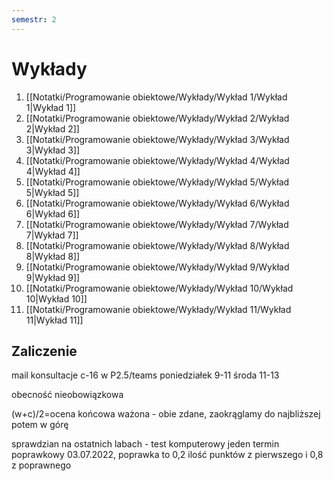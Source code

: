 ```yaml
---
semestr: 2
---
```


# Wykłady
1. [[Notatki/Programowanie obiektowe/Wykłady/Wykład 1/Wykład 1|Wykład 1]]
2. [[Notatki/Programowanie obiektowe/Wykłady/Wykład 2/Wykład 2|Wykład 2]]
3. [[Notatki/Programowanie obiektowe/Wykłady/Wykład 3/Wykład 3|Wykład 3]]
4. [[Notatki/Programowanie obiektowe/Wykłady/Wykład 4/Wykład 4|Wykład 4]]
5. [[Notatki/Programowanie obiektowe/Wykłady/Wykład 5/Wykład 5|Wykład 5]]
6. [[Notatki/Programowanie obiektowe/Wykłady/Wykład 6/Wykład 6|Wykład 6]]
7. [[Notatki/Programowanie obiektowe/Wykłady/Wykład 7/Wykład 7|Wykład 7]]
8. [[Notatki/Programowanie obiektowe/Wykłady/Wykład 8/Wykład 8|Wykład 8]]
9. [[Notatki/Programowanie obiektowe/Wykłady/Wykład 9/Wykład 9|Wykład 9]]
10. [[Notatki/Programowanie obiektowe/Wykłady/Wykład 10/Wykład 10|Wykład 10]]
11. [[Notatki/Programowanie obiektowe/Wykłady/Wykład 11/Wykład 11|Wykład 11]]

## Zaliczenie

mail
konsultacje c-16 w P2.5/teams
poniedziałek 9-11
środa 11-13

obecność nieobowiązkowa

(w+c)/2=ocena końcowa ważona - obie zdane, zaokrąglamy do najbliższej potem w górę

sprawdzian na ostatnich labach - test komputerowy
jeden termin poprawkowy 03.07.2022, poprawka to 0,2 ilość punktów z pierwszego i 0,8 z poprawnego